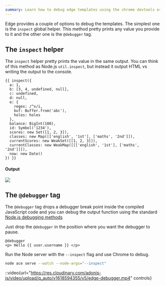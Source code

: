 ```yaml
---
summary: Learn how to debug edge templates using the chrome devtools or the inspect helper
---
```


Edge provides a couple of options to debug the templates. The simplest one is the `inspect` global helper. This method pretty prints any value you provide to it and the other one is the `@debugger` tag.

## The `inspect` helper

The `inspect` helper pretty prints the value in the same output. You can think of this method as Node.js `util.inspect`, but instead it output HTML vs writing the output to the console.

```edge
{{ inspect({
  a: 1,
  b: [3, 4, undefined, null],
  c: undefined,
  d: null,
  e: {
    regex: /^x/i,
    buf: Buffer.from('abc'),
    holes: holes
  },
  balance: BigInt(100),
  id: Symbol('1234'),
  scores: new Set([1, 2, 3]),
  classes: new Map([['english', '1st'], ['maths', '2nd']]),
  currentScores: new WeakSet([[1, 2, 3]]),
  currentClasses: new WeakMap([[['english', '1st'], ['maths', '2nd']]]),
  now: new Date()
}) }}
```

#### Output

![](https://res.cloudinary.com/adonis-js/image/upload/q_auto,f_auto/v1617090065/v5/edge-inspect.png)

## The `@debugger` tag

The `@debugger` tag drops a debugger break point inside the compiled JavaScript code and you can debug the output function using the standard [Node.js debugging methods](https://nodejs.org/api/debugger.html)

Just drop the `@debugger` in the position where you want the debugger to pause.

```edge
@debugger
<p> Hello {{ user.username }} </p>
```

Run the Node server with the `--inspect` flag and use Chrome to debug.

```sh
node ace serve --watch --node-args="--inspect"
```

::video{url="https://res.cloudinary.com/adonis-js/video/upload/q_auto/v1618594355/v5/edge-debugger.mp4" controls}
